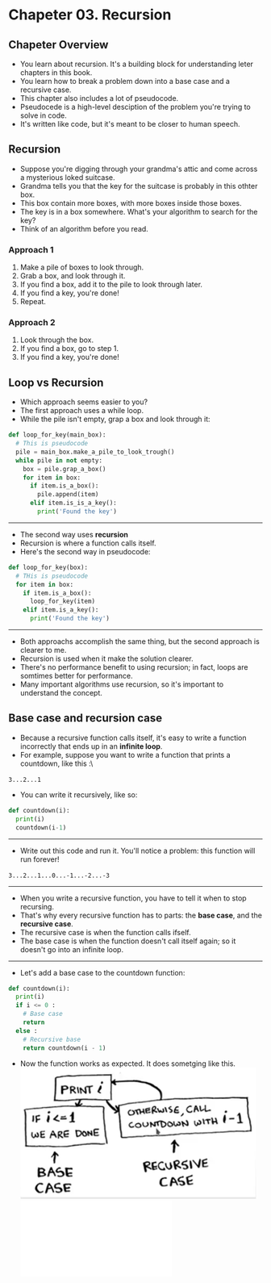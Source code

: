 # Chapeter 03. Recursion

## Chapeter Overview

- You learn about recursion. It's a building block for understanding leter chapters in this book.
- You learn how to break a problem down into a base case and a recursive case.
- This chapter also includes a lot of pseudocode.
- Pseudocede is a high-level desciption of the problem you're trying to solve in code.
- It's written like code, but it's meant to be closer to human speech.

## Recursion

- Suppose you're digging through your grandma's attic and come across a mysterious loked suitcase.
- Grandma tells you that the key for the suitcase is probably in this othter box.
- This box contain more boxes, with more boxes inside those boxes.
- The key is in a box somewhere. What's your algorithm to search for the key?
- Think of an algorithm before you read.

### Approach 1

1. Make a pile of boxes to look through.
2. Grab a box, and look through it.
3. If you find a box, add it to the pile to look through later.
4. If you find a key, you're done!
5. Repeat.

### Approach 2

1. Look through the box.
2. If you find a box, go to step 1.
3. If you find a key, you're done!

## Loop vs Recursion

- Which approach seems easier to you?
- The first approach uses a while loop.
- While the pile isn't empty, grap a box and look through it:

```python
def loop_for_key(main_box):
  # This is pseudocode
  pile = main_box.make_a_pile_to_look_trough()
  while pile in not empty:
    box = pile.grap_a_box()
    for item in box:
      if item.is_a_box():
        pile.append(item)
      elif item.is_is_a_key():
        print('Found the key')
```

---

- The second way uses **recursion**
- Recursion is where a function calls itself.
- Here's the second way in pseudocode:

```python
def loop_for_key(box):
  # THis is pseudocode
  for item in box:
    if item.is_a_box():
      loop_for_key(item)
    elif item.is_a_key():
      print('Found the key')
```

---

- Both approachs accomplish the same thing, but the second approach is clearer to me.
- Recursion is used when it make the solution clearer.
- There's no performance benefit to using recursion; in fact, loops are somtimes better for performance.
- Many important algorithms use recursion, so it's important to understand the concept.

## Base case and recursion case

- Because a recursive function calls itself, it's easy to write a function incorrectly that ends up in an **infinite loop**.
- For example, suppose you want to write a function that prints a countdown, like this :\

`3...2...1`

- You can write it recursively, like so:

```python
def countdown(i):
  print(i)
  countdown(i-1)
```

---

- Write out this code and run it. You'll notice a problem: this function will run forever!

`3...2...1...0...-1...-2...-3`

---

- When you write a recursive function, you have to tell it when to stop recursing.
- That's why every recursive function has to parts: the **base case**, and the **recursive case**.
- The recursive case is when the function calls ifself.
- The base case is when the function doesn't call itself again; so it doesn't go into an infinite loop.

---

- Let's add a base case to the countdown function:

```python
def countdown(i):
  print(i)
  if i <= 0 :
    # Base case
    return
  else :
    # Recursive base
    return countdown(i - 1)
```
- Now the function works as expected. It does sometging like this.
![img1](img/img1.png)
![Code](src/Main.py)

